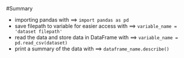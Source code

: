 #Summary
  + importing pandas with ==> `import pandas as pd`
  + save filepath to variable for easier access with ==> `variable_name = 'dataset filepath'`
  + read the data and store data in DataFrame with ==> `variable_name = pd.read_csv(dataset)`
  + print a summary of the data with ==> `dataframe_name.describe()`
  
